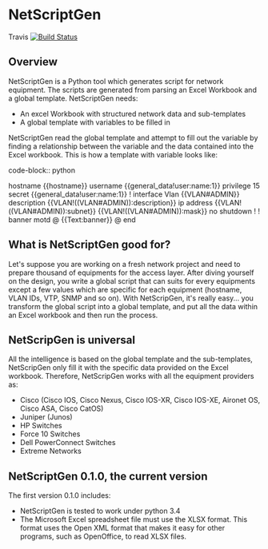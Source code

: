 NetScriptGen
=============
Travis [![Build Status](https://travis-ci.org/JoelCapitao/NetScriptGen.svg?branch=master)](https://travis-ci.org/JoelCapitao/NetScriptGen)

Overview
---------

NetScriptGen is a Python tool which generates script for network equipment. The scripts are generated from parsing an Excel Workbook and a global template.
NetScriptGen needs:

- An excel Workbook with structured network data and sub-templates
- A global template with variables to be filled in

NetScriptGen read the global template and attempt to fill out the variable by finding a relationship between the variable and the data contained into the Excel workbook. This is how a template with variable looks like:

   code-block:: python

   hostname {{hostname}}
   username {{general_data!user:name:1}} privilege 15 secret {{general_data!user:name:1}}
   !
   interface Vlan {{VLAN#ADMIN}}
   description {{VLAN!((VLAN#ADMIN)):description}}
   ip address {{VLAN!((VLAN#ADMIN)):subnet}} {{VLAN!((VLAN#ADMIN)):mask}}
   no shutdown
   !
   !
   banner motd @
   {{Text:banner}}
   @
   end


What is NetScriptGen good for?
----------------------------------

Let's suppose you are working on a fresh network project and need to prepare thousand
of equipments for the access layer. After diving yourself on the design, you write
a global script that can suits for every equipments except a few values which are
specific for each equipment (hostname, VLAN IDs, VTP, SNMP and so on).
With NetScripGen, it's really easy... you transform the global script into a global
template, and put all the data within an Excel workbook and then run the process.



NetScripGen is universal
----------------------------------

All the intelligence is based on the global template and the sub-templates, NetScripGen only fill
it with the specific data provided on the Excel workbook. Therefore, NetScripGen works with all
the equipment providers as:

- Cisco (Cisco IOS, Cisco Nexus, Cisco IOS-XR, Cisco IOS-XE, Aironet OS, Cisco ASA, Cisco CatOS)
- Juniper (Junos)
- HP Switches
- Force 10 Switches
- Dell PowerConnect Switches
- Extreme Networks



NetScriptGen 0.1.0, the current version
---------------------------

The first version 0.1.0 includes:

- NetScriptGen is tested to work under python 3.4
- The Microsoft Excel spreadsheet file must use the XLSX format. This format uses the Open XML format that makes it easy for other programs, such as OpenOffice, to read XLSX files.


